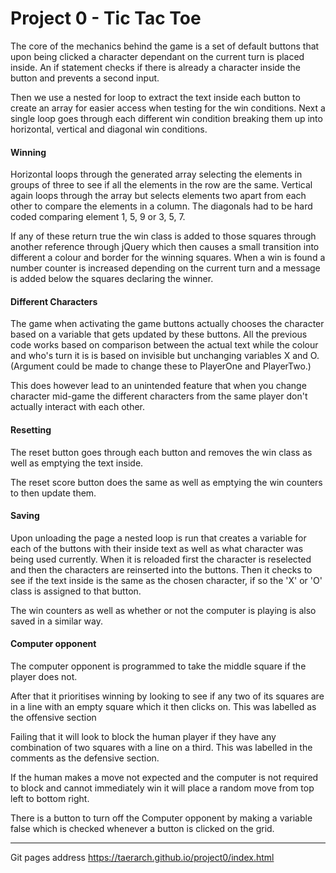 # Project 0 - Tic Tac Toe


The core of the mechanics behind the game is a set of default buttons that upon being clicked a character dependant on the current turn is placed inside. An if statement checks if there is already a character inside the button and prevents a second input.

Then we use a nested for loop to extract the text inside each button to create an array for easier access when testing for the win conditions. Next a single loop goes through each different win condition breaking them up into horizontal, vertical and diagonal win conditions.


#### Winning

Horizontal loops through the generated array selecting the elements in groups of three to see if all the elements in the row are the same. Vertical again loops through the array but selects elements two apart from each other to compare the elements in a column. The diagonals had to be hard coded comparing element 1, 5, 9 or 3, 5, 7.


If any of these return true the win class is added to those squares through another reference through jQuery which then causes a small transition into different a colour and border for the winning squares. When a win is found a number counter is increased depending on the current turn and a message is added below the squares declaring the winner.


#### Different Characters

The game when activating the game buttons actually chooses the character based on a variable that gets updated by these buttons. All the previous code works based on comparison between the actual text while the colour and who's turn it is is based on invisible but unchanging variables X and O. (Argument could be made to change these to PlayerOne and PlayerTwo.)

This does however lead to an unintended feature that when you change character mid-game the different characters from the same player don't actually interact with each other.


#### Resetting

The reset button goes through each button and removes the win class as well as emptying the text inside.

The reset score button does the same as well as emptying the win counters to then update them.


#### Saving

Upon unloading the page a nested loop is run that creates a variable for each of the buttons with their inside text as well as what character was being used currently. When it is reloaded first the character is reselected and then the characters are reinserted into the buttons. Then it checks to see if the text inside is the same as the chosen character, if so the 'X' or 'O' class is assigned to that button.

The win counters as well as whether or not the computer is playing is also saved in a similar way.

#### Computer opponent

The computer opponent is programmed to take the middle square if the player does not.

After that it prioritises winning by looking to see if any two of its squares are in a line with an empty square which it then clicks on. This was labelled as the offensive section

Failing that it will look to block the human player if they have any combination of two squares with a line on a third. This was labelled in the comments as the defensive section.

If the human makes a move not expected and the computer is not required to block and cannot immediately win it will place a random move from top left to bottom right.

There is a button to turn off the Computer opponent by making a variable false which is checked whenever a button is clicked on the grid.



-----------------
Git pages address https://taerarch.github.io/project0/index.html
